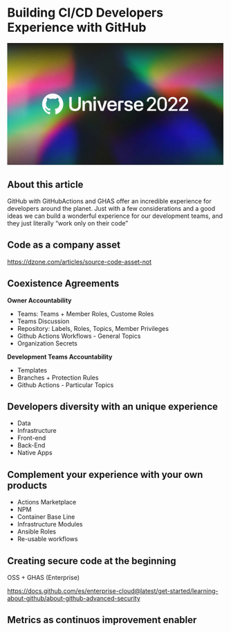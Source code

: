 # Building CI/CD Developers Experience with GitHub

<p align="left" style="text-align:left;">
  <a href="https://www.packer.io">
    <img alt="HashiCorp Packer logo" src="img/github-universe-2022.jpeg" width="500" />
  </a>
</p>

## About this article 

GitHub with GitHubActions and GHAS offer an incredible experience for developers around the planet. Just with a few considerations and a good ideas we can build a wonderful experience for our development teams, and they just literally “work only on their code”

## Code as a company asset

https://dzone.com/articles/source-code-asset-not

## Coexistence Agreements

**Owner Accountability**
+ Teams: Teams + Member Roles, Custome Roles
+ Teams Discussion
+ Repository: Labels, Roles, Topics, Member Privileges
+ Github Actions Workflows - General Topics
+ Organization Secrets

**Development Teams Accountability**

+ Templates
+ Branches + Protection Rules
+ Github Actions - Particular Topics

## Developers diversity with an unique experience

+ Data
+ Infrastructure
+ Front-end
+ Back-End
+ Native Apps

## Complement your experience with your own products

+ Actions Marketplace
+ NPM
+ Container Base Line
+ Infrastructure Modules
+ Ansible Roles
+ Re-usable workflows

## Creating secure code at the beginning

OSS + GHAS (Enterprise)

https://docs.github.com/es/enterprise-cloud@latest/get-started/learning-about-github/about-github-advanced-security

## Metrics as continuos improvement enabler